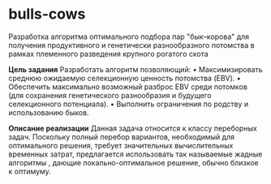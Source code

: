 # bulls-cows
Разработка алгоритма оптимального подбора пар "бык–корова" для получения продуктивного и генетически разнообразного потомства в рамках племенного разведения крупного рогатого скота

**Цель задания**
Разработать алгоритм позволяющий:
•	Максимизировать среднюю ожидаемую селекционную ценность потомства (EBV).
•	Обеспечить максимально возможный разброс EBV среди потомков (для сохранения генетического разнообразия и будущего селекционного потенциала).
•	Выполнить ограничения по родству и использованию быков.

**Описание реализации**
Данная задача относится к классу переборных задач. Поскольку полный перебор вариантов, необходимый для оптимального решения, требует значительных вычислительных временных затрат, предлагается использовать так называемые жадные алгоритмы , дающие локально-оптимальное решение, обычно близкое к оптимуму.
